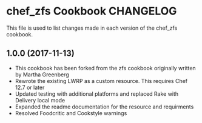 # chef_zfs Cookbook CHANGELOG

This file is used to list changes made in each version of the chef_zfs cookbook.

## 1.0.0 (2017-11-13)

- This cookbook has been forked from the zfs cookbook originally written by Martha Greenberg
- Rewrote the existing LWRP as a custom resource. This requires Chef 12.7 or later
- Updated testing with additional platforms and replaced Rake with Delivery local mode
- Expanded the readme documentation for the resource and requirments
- Resolved Foodcritic and Cookstyle warnings

